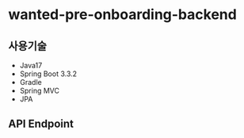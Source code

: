 # wanted-pre-onboarding-backend
## 사용기술
- Java17
- Spring Boot 3.3.2
- Gradle
- Spring MVC
- JPA

## API Endpoint
